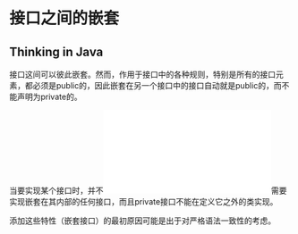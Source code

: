 
# 接口之间的嵌套
## Thinking in Java
接口这间可以彼此嵌套。然而，作用于接口中的各种规则，特别是所有的接口元素，都必须是public的，因此嵌套在另一个接口中的接口自动就是public的，而不能声明为private的。

当要实现某个接口时，并不![](/assets/Map.java)需要实现嵌套在其内部的任何接口，而且private接口不能在定义它之外的类实现。

添加这些特性（嵌套接口）的最初原因可能是出于对严格语法一致性的考虑。